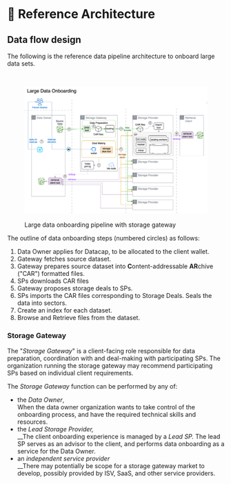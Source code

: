 # 📐 Reference Architecture

## Data flow design

The following is the reference data pipeline architecture to onboard large data sets.&#x20;

 

<figure><img src="../.gitbook/assets/large-data-onboarding-reference-architecture.drawio.png" alt=""><figcaption><p>Large data onboarding pipeline with storage gateway</p></figcaption></figure>

The outline of data onboarding steps (numbered circles) as follows:

1. Data Owner applies for Datacap, to be allocated to the client wallet.
2. Gateway fetches source dataset.
3. Gateway prepares source dataset into **C**ontent-addressable **AR**chive ("CAR") formatted files.
4. SPs downloads CAR files
5. Gateway proposes storage deals to SPs.
6. SPs imports the CAR files corresponding to Storage Deals. Seals the data into sectors.
7. Create an index for each dataset.
8. Browse and Retrieve files from the dataset.&#x20;

### Storage Gateway

The "_Storage Gateway_" is a client-facing role responsible for data preparation, coordination with and deal-making with participating SPs. The organization running the storage gateway may recommend participating SPs based on individual client requirements. &#x20;

The _Storage Gateway_ function can be performed by any of:

* the _Data Owner_,\
  When the data owner organization wants to take control of the onboarding process, and have the required technical skills and resources.
* the _Lead Storage Provider,_\
  __The client onboarding experience is managed by a _Lead SP._ The lead SP serves as an advisor to the client, and performs data onboarding as a service for the Data Owner.
* an _independent_ _service provider_\
  __There may potentially be scope for a storage gateway market to develop, possibly provided by ISV, SaaS, and other service providers.&#x20;



###
